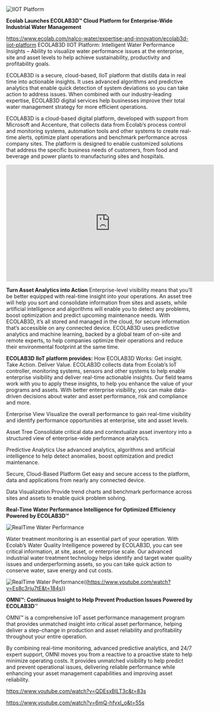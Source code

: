 
![IIOT Platform](https://github.com/DataTech-Solutions/ECOLAB3D/assets/140796709/39f2a28a-cdbb-45bf-8bff-b6c5259a7c73)





**Ecolab Launches ECOLAB3D™ Cloud Platform for Enterprise-Wide Industrial Water Management**

https://www.ecolab.com/nalco-water/expertise-and-innovation/ecolab3d-iiot-platform
ECOLAB3D IIOT Platform: Intelligent Water Performance Insights – Ability to visualize water performance issues at the enterprise, site and asset levels to help achieve sustainability, productivity and profitability goals.

ECOLAB3D is a secure, cloud-based, IIoT platform that distills data in real time into actionable insights.  It uses advanced algorithms and predictive analytics that enable quick detection of system deviations so you can take action to address issues.  When combined with our industry-leading expertise, ECOLAB3D digital services help businesses improve their total water management strategy for more efficient operations.


ECOLAB3D is a cloud-based digital platform, developed with support from Microsoft and Accenture, that collects data from Ecolab’s process control and monitoring systems, automation tools and other systems to create real-time alerts, optimize plant operations and benchmark performance across company sites. The platform is designed to enable customized solutions that address the specific business needs of customers, from food and beverage and power plants to manufacturing sites and hospitals.

<iframe width="560" height="315" src="https://www.youtube.com/embed/Es8c3rju7tE?si=SMmE7v2EOnSnaQpu" title="YouTube video player" frameborder="0" allowfullscreen></iframe>

**Turn Asset Analytics into Action**
Enterprise-level visibility means that you’ll be better equipped with real-time insight into your operations. An asset tree will help you sort and consolidate information from sites and assets, while artificial intelligence and algorithms will enable you to detect any problems, boost optimization and predict upcoming maintenance needs. With ECOLAB3D, it’s all stored and managed in the cloud, for secure information that’s accessible on any connected device. ECOLAB3D uses predictive analytics and machine learning, backed by a global team of on-site and remote experts, to help companies optimize their operations and reduce their environmental footprint at the same time. 

**ECOLAB3D IIoT platform provides:**
How ECOLAB3D Works:
Get insight. Take Action. Deliver Value.
ECOLAB3D collects data from Ecolab’s IoT controller, monitoring systems, sensors and other systems to help enable enterprise visibility and deliver real-time actionable insights. Our field teams work with you to apply these insights, to help you enhance the value of your programs and assets. With better enterprise visibility, you can make data-driven decisions about water and asset performance, risk and compliance and more. 

Enterprise View
Visualize the overall performance to gain real-time visibility and identify performance opportunities at enterprise, site and asset levels.

Asset Tree
Consolidate critical data and contextualize asset inventory into a structured view of enterprise-wide performance analytics.

Predictive Analytics
Use advanced analytics, algorithms and artificial intelligence to help detect anomalies, boost optimization and predict maintenance.

Secure, Cloud-Based Platform
Get easy and secure access to the platform, data and applications from nearly any connected device.

Data Visualization
Provide trend charts and benchmark performance across sites and assets to enable quick problem solving.

**Real-Time Water Performance Intelligence for Optimized Efficiency
Powered by ECOLAB3D™**

![RealTime Water Performance](https://github.com/DataTech-Solutions/ECOLAB3D/assets/140796709/1b47d0cf-2040-4be7-a65b-257a1140830f)

Water treatment monitoring is an essential part of your operation. With Ecolab’s Water Quality Intelligence powered by ECOLAB3D, you can see critical information, at site, asset, or enterprise scale. Our advanced industrial water treatment technology helps identify and target water quality issues and underperforming assets, so you can take quick action to conserve water, save energy and cut costs. 

![RealTime Water Performance](https://github.com/DataTech-Solutions/ECOLAB3D/assets/140796709/23715d77-f26a-45f3-9738-653226f78139)((https://www.youtube.com/watch?v=Es8c3rju7tE&t=184s))



**OMNI™: 
Continuous Insight to Help Prevent Production Issues
Powered by ECOLAB3D**™

OMNI™ is a comprehensive IoT asset performance management program that provides unmatched insight into critical asset performance, helping deliver a step-change in production and asset reliability and profitability throughout your entire operation.

By combining real-time monitoring, advanced predictive analytics, and 24/7 expert support, OMNI moves you from a reactive to a proactive state to help minimize operating costs. It provides unmatched visibility to help predict and prevent operational issues, delivering reliable performance while enhancing your asset management capabilities and improving asset reliability.

https://www.youtube.com/watch?v=QDEsxBILT3c&t=83s

https://www.youtube.com/watch?v=6mQ-hfvxI_o&t=55s

